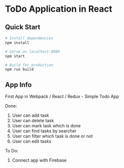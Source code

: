# ToDo Application in React

## Quick Start

``` bash
# Install dependencies
npm install

# Serve on localhost:8080
npm start

# Build for production
npm run build
```

## App Info

First App in Webpack / React / Redux - Simple Todo App

Done:

1) User can add task
2) User can delete task
3) User can mark task which is done
4) User can find tasks by searcher
5) User can filter which task is done or not
6) User can edit tasks

To Do:

1) Connect app with Firebase
